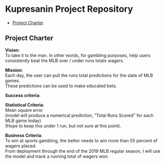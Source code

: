 # Kupresanin Project Repository

<!-- toc -->

- [Project Charter](#project-charter)

<!-- tocstop -->

## Project Charter 

**Vision**:  
To take it to the man.  In other words, for gambling purposes, help users consistently beat the MLB over / under runs totals wagers.  

**Mission**:  
Each day, the user can pull the runs total predictions for the slate of MLB games.  
These predictions can be used to make educated bets.

**Success criteria**:  

**Statistical Criteria**:  
Mean square error  
(model will produce a numerical prediction, "Total Runs Scored" for each MLB game today)  
(Hope to keep this under 1 run, but not sure at this point).  

**Business Criteria**:  
To win at sports gambling, the bettor needs to win more than 55 percent of wagers placed.  
From deployment through the end of the 2019 MLB regular season, I will use the model and track a running total of wagers won.  




